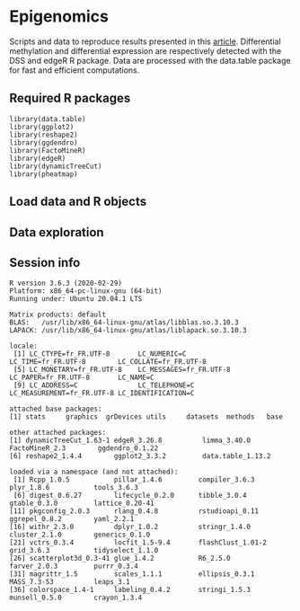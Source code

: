 # Epigenomics

Scripts and data to reproduce results presented in this [article](https://www.mdpi.com/1422-0067/21/17/6028).
Differential methylation and differential expression are respectively detected with the DSS and edgeR R package. Data are processed with the data.table package for fast and efficient computations.

[](data/methylation_profiles.png)

## Required R packages

```
library(data.table)
library(ggplot2)
library(reshape2)
library(ggdendro)
library(FactoMineR)
library(edgeR)
library(dynamicTreeCut)
library(pheatmap)
```

## Load data and R objects

## Data exploration

## Session info

```
R version 3.6.3 (2020-02-29)
Platform: x86_64-pc-linux-gnu (64-bit)
Running under: Ubuntu 20.04.1 LTS

Matrix products: default
BLAS:   /usr/lib/x86_64-linux-gnu/atlas/libblas.so.3.10.3
LAPACK: /usr/lib/x86_64-linux-gnu/atlas/liblapack.so.3.10.3

locale:
 [1] LC_CTYPE=fr_FR.UTF-8       LC_NUMERIC=C               LC_TIME=fr_FR.UTF-8        LC_COLLATE=fr_FR.UTF-8    
 [5] LC_MONETARY=fr_FR.UTF-8    LC_MESSAGES=fr_FR.UTF-8    LC_PAPER=fr_FR.UTF-8       LC_NAME=C                 
 [9] LC_ADDRESS=C               LC_TELEPHONE=C             LC_MEASUREMENT=fr_FR.UTF-8 LC_IDENTIFICATION=C       

attached base packages:
[1] stats     graphics  grDevices utils     datasets  methods   base     

other attached packages:
[1] dynamicTreeCut_1.63-1 edgeR_3.26.8          limma_3.40.0          FactoMineR_2.3        ggdendro_0.1.22      
[6] reshape2_1.4.4        ggplot2_3.3.2         data.table_1.13.2    

loaded via a namespace (and not attached):
 [1] Rcpp_1.0.5           pillar_1.4.6         compiler_3.6.3       plyr_1.8.6           tools_3.6.3         
 [6] digest_0.6.27        lifecycle_0.2.0      tibble_3.0.4         gtable_0.3.0         lattice_0.20-41     
[11] pkgconfig_2.0.3      rlang_0.4.8          rstudioapi_0.11      ggrepel_0.8.2        yaml_2.2.1          
[16] withr_2.3.0          dplyr_1.0.2          stringr_1.4.0        cluster_2.1.0        generics_0.1.0      
[21] vctrs_0.3.4          locfit_1.5-9.4       flashClust_1.01-2    grid_3.6.3           tidyselect_1.1.0    
[26] scatterplot3d_0.3-41 glue_1.4.2           R6_2.5.0             farver_2.0.3         purrr_0.3.4         
[31] magrittr_1.5         scales_1.1.1         ellipsis_0.3.1       MASS_7.3-53          leaps_3.1           
[36] colorspace_1.4-1     labeling_0.4.2       stringi_1.5.3        munsell_0.5.0        crayon_1.3.4  
```

